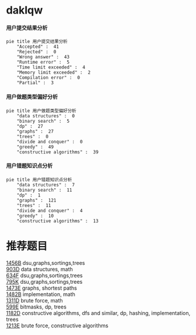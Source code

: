# daklqw

<!-- tabs:start -->



#### **用户提交结果分析**

```mermaid
pie title 用户提交结果分析
    "Accepted" :  41
    "Rejected" :  0
    "Wrong answer" :  43
    "Runtime error" :  5
    "Time limit exceeded" :  4
    "Memory limit exceeded" :  2
    "Compilation error" :  0
    "Partial" :  3
```

#### **用户做题类型偏好分析**

```mermaid
pie title 用户做题类型偏好分析
    "data structures" :  0
    "binary search" :  5
    "dp" :  27
    "graphs" :  27
    "trees" :  0
    "divide and conquer" :  0
    "greedy" :  49
    "constructive algorithms" :  39
```
#### **用户错题知识点分析**

```mermaid
pie title 用户错题知识点分析
    "data structures" :  7
    "binary search" :  11
    "dp" :  1
    "graphs" :  121
    "trees" :  11
    "divide and conquer" :  4
    "greedy" :  10
    "constructive algorithms" :  13
```



<!-- tabs:end -->
# 推荐题目
[1456B](https://codeforces.com/contest/1456/problem/B)		dsu,graphs,sortings,trees		  
[903D](https://codeforces.com/contest/903/problem/D)		data structures,
                        math		  
[634F](https://codeforces.com/contest/634/problem/F)		dsu,graphs,sortings,trees		  
[795K](https://codeforces.com/contest/795/problem/K)		dsu,graphs,sortings,trees		  
[1473E](https://codeforces.com/contest/1473/problem/E)		graphs,
                        shortest paths		  
[1482B](https://codeforces.com/contest/1482/problem/B)		implementation,
                        math		  
[1311D](https://codeforces.com/contest/1311/problem/D)		brute force,
                        math		  
[599E](https://codeforces.com/contest/599/problem/E)		bitmasks,
                        dp,
                        trees		  
[1182D](https://codeforces.com/contest/1182/problem/D)		constructive algorithms,
                        dfs and similar,
                        dp,
                        hashing,
                        implementation,
                        trees		  
[1213E](https://codeforces.com/contest/1213/problem/E)		brute force,
                        constructive algorithms		  
